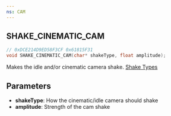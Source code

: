 ```yaml
---
ns: CAM
---
```

## SHAKE_CINEMATIC_CAM

```c
// 0xDCE214D9ED58F3CF 0x61815F31
void SHAKE_CINEMATIC_CAM(char* shakeType, float amplitude);
```

Makes the idle and/or cinematic camera shake.
[Shake Types](https://github.com/DurtyFree/gta-v-data-dumps/blob/master/camShakeTypesCompact.json)

## Parameters
* **shakeType**: How the cinematic/idle camera should shake
* **amplitude**: Strength of the cam shake

